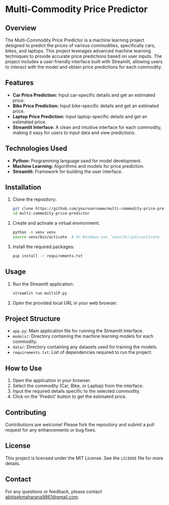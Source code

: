 # Multi-Commodity Price Predictor

## Overview
The Multi-Commodity Price Predictor is a machine learning project designed to predict the prices of various commodities, specifically cars, bikes, and laptops. This project leverages advanced machine learning techniques to provide accurate price predictions based on user inputs. The project includes a user-friendly interface built with Streamlit, allowing users to interact with the model and obtain price predictions for each commodity.

## Features
- **Car Price Prediction:** Input car-specific details and get an estimated price.
- **Bike Price Prediction:** Input bike-specific details and get an estimated price.
- **Laptop Price Prediction:** Input laptop-specific details and get an estimated price.
- **Streamlit Interface:** A clean and intuitive interface for each commodity, making it easy for users to input data and view predictions.

## Technologies Used
- **Python:** Programming language used for model development.
- **Machine Learning:** Algorithms and models for price prediction.
- **Streamlit:** Framework for building the user interface.

## Installation
1. Clone the repository:
    ```bash
    git clone https://github.com/yourusername/multi-commodity-price-predictor.git
    cd multi-commodity-price-predictor
    ```
2. Create and activate a virtual environment:
    ```bash
    python -m venv venv
    source venv/bin/activate  # On Windows use `venv\Scripts\activate`
    ```
3. Install the required packages:
    ```bash
    pip install -r requirements.txt
    ```

## Usage
1. Run the Streamlit application:
    ```bash
    streamlit run multiCP.py
    ```
2. Open the provided local URL in your web browser.

## Project Structure
- `app.py`: Main application file for running the Streamlit interface.
- `models/`: Directory containing the machine learning models for each commodity.
- `data/`: Directory containing any datasets used for training the models.
- `requirements.txt`: List of dependencies required to run the project.

## How to Use
1. Open the application in your browser.
2. Select the commodity (Car, Bike, or Laptop) from the interface.
3. Input the required details specific to the selected commodity.
4. Click on the 'Predict' button to get the estimated price.

## Contributing
Contributions are welcome! Please fork the repository and submit a pull request for any enhancements or bug fixes.

## License
This project is licensed under the MIT License. See the `LICENSE` file for more details.

## Contact
For any questions or feedback, please contact [abhisekmaharana9861@gmail.com](abhisekmaharana9861@gmail.com).
